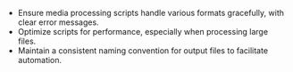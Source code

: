 - Ensure media processing scripts handle various formats gracefully, with clear error messages.
- Optimize scripts for performance, especially when processing large files.
- Maintain a consistent naming convention for output files to facilitate automation.
